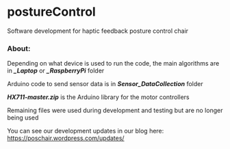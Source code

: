# postureControl
Software development for haptic feedback posture control chair

### About:
Depending on what device is used to run the code, the main algorithms are in ***_Laptop*** or ***_RaspberryPi*** folder

Arduino code to send sensor data is in ***Sensor_DataCollection*** folder

***HX711-master.zip*** is the Arduino library for the motor controllers

Remaining files were used during development and testing but are no longer being used


You can see our development updates in our blog here: https://poschair.wordpress.com/updates/

